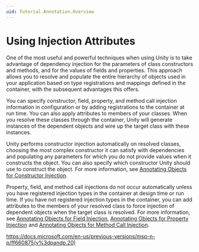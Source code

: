 ```yaml
---
uid: Tutorial.Annotation.Overview
---
```


# Using Injection Attributes

One of the most useful and powerful techniques when using Unity is to take advantage of dependency injection for the parameters of class constructors and methods, and for the values of fields and properties. This approach allows you to resolve and populate the entire hierarchy of objects used in your application based on type registrations and mappings defined in the container, with the subsequent advantages this offers.

You can specify constructor, field, property, and method call injection information in configuration or by adding registrations to the container at run time. You can also apply attributes to members of your classes. When you resolve these classes through the container, Unity will generate instances of the dependent objects and wire up the target class with these instances.

Unity performs constructor injection automatically on resolved classes, choosing the most complex constructor it can satisfy with dependencies and populating any parameters for which you do not provide values when it constructs the object. You can also specify which constructor Unity should use to construct the object. For more information, see [Annotating Objects for Constructor Injection](xref:Tutorial.Annotation.Constructor).

Property, field, and method call injections do not occur automatically unless you have registered injection types in the container at design time or run time. If you have not registered injection types in the container, you can add attributes to the members of your resolved class to force injection of dependent objects when the target class is resolved. For more information, see [Annotating Objects for Field Injection](xref:Tutorial.Annotation.Field), [Annotating Objects for Property Injection](xref:Tutorial.Annotation.Property) and [Annotating Objects for Method Call Injection](xref:Tutorial.Annotation.Method).

https://docs.microsoft.com/en-us/previous-versions/msp-n-p/ff660875(v%3dpandp.20)